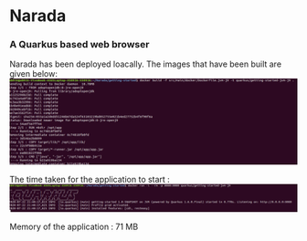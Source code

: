 # Narada
### A Quarkus based web browser
Narada has been deployed loacally.
The images that have been built are given below:
![](narada-docker.png)

The time taken for the application to start : 
![](narada-start-time.png)

Memory of the application : 71 MB
